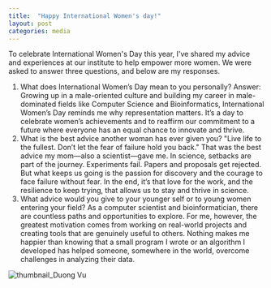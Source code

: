 ```yaml
---
title:  "Happy International Women's day!"
layout: post
categories: media
---
```


To celebrate International Women's Day this year, I've shared my advice and experiences at our institute to help empower more women.
We were asked to answer three questions, and below are my responses. 

1.	What does International Women’s Day mean to you personally?
    Answer: Growing up in a male-oriented culture and building my career in male-dominated fields like Computer Science and Bioinformatics, International Women’s Day reminds me why representation matters. It’s a day to celebrate women’s achievements and to reaffirm our commitment to a future where everyone has an equal chance to innovate and thrive.
2.	What is the best advice another woman has ever given you?
   "Live life to the fullest. Don’t let the fear of failure hold you back."
    That was the best advice my mom—also a scientist—gave me. In science, setbacks are part of the journey. Experiments fail. Papers and proposals get rejected. But what keeps us going is the passion for discovery and the courage to face failure without fear. In the end, it’s that love for the work, and the resilience to keep trying, that allows us to stay and thrive in science.
3.	What advice would you give to your younger self or to young women entering your field?
    As a computer scientist and bioinformatician, there are countless paths and opportunities to explore. For me, however, the greatest motivation comes from working on real-world projects and creating tools that are genuinely useful to others. Nothing makes me happier than knowing that a small program I wrote or an algorithm I developed has helped someone, somewhere in the world, overcome challenges in analyzing their data.

![thumbnail_Duong Vu](https://github.com/user-attachments/assets/b0060710-b09b-47d6-917a-e34b08cff06b)
